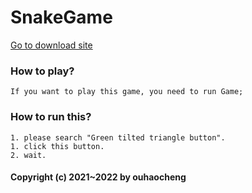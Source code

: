 # SnakeGame

<p>
    <a href="https://github.com/75502881/snake/tree/v4.0/src/statics">Go to download site</a>
</p>

### How to play?
    If you want to play this game, you need to run Game;

### How to run this?
    1. please search "Green tilted triangle button".
    1. click this button.
    2. wait.

#### Copyright (c) 2021~2022 by ouhaocheng

